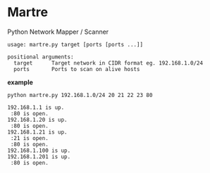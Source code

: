 # Martre
Python Network Mapper / Scanner

```
usage: martre.py target [ports [ports ...]]

positional arguments:
  target      Target network in CIDR format eg. 192.168.1.0/24
  ports       Ports to scan on alive hosts
```

**example**
```
python martre.py 192.168.1.0/24 20 21 22 23 80
```
```
192.168.1.1 is up.
 :80 is open.
192.168.1.20 is up.
 :80 is open.
192.168.1.21 is up.
 :21 is open.
 :80 is open.
192.168.1.100 is up.
192.168.1.201 is up.
 :80 is open.
```
